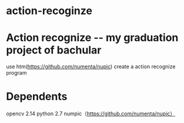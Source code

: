 # action-recoginze

Action recognize -- my graduation project of bachular
====================================================
use htm(https://github.com/numenta/nupic) create a action recognize program

Dependents 
====================================================
opencv 2.14
python 2.7
numpic（https://github.com/numenta/nupic）
